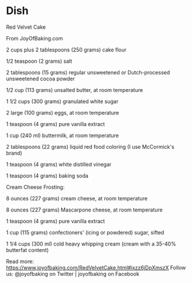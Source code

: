 # Dish
Red Velvet Cake

From JoyOfBaking.com

2 cups plus 2 tablespoons (250 grams) cake flour

1/2 teaspoon (2 grams) salt

2 tablespoons (15 grams) regular unsweetened or Dutch-processed unsweetened cocoa powder

1/2 cup (113 grams) unsalted butter, at room temperature

1 1/2 cups (300 grams) granulated white sugar

2 large (100 grams) eggs, at room temperature

1 teaspoon (4 grams) pure vanilla extract

1 cup (240 ml) buttermilk, at room temperature

2 tablespoons (22 grams) liquid red food coloring (I use McCormick's brand)

1 teaspoon (4 grams) white distilled vinegar

1 teaspoon (4 grams) baking soda

Cream Cheese Frosting:

8 ounces (227 grams) cream cheese, at room temperature

8 ounces (227 grams) Mascarpone cheese, at room temperature

1 teaspoon (4 grams) pure vanilla extract

1 cup (115 grams) confectioners' (icing or powdered) sugar, sifted

1 1/4 cups (300 ml) cold heavy whipping cream (cream with a 35-40% butterfat content)




Read more: https://www.joyofbaking.com/RedVelvetCake.html#ixzz6jDpXmszX
Follow us: @joyofbaking on Twitter | joyofbaking on Facebook
